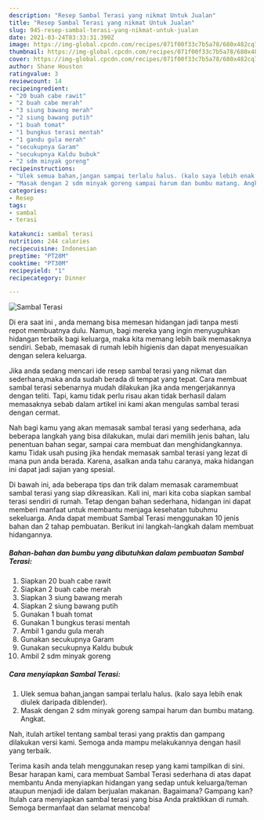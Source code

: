```yaml
---
description: "Resep Sambal Terasi yang nikmat Untuk Jualan"
title: "Resep Sambal Terasi yang nikmat Untuk Jualan"
slug: 945-resep-sambal-terasi-yang-nikmat-untuk-jualan
date: 2021-03-24T03:33:31.390Z
image: https://img-global.cpcdn.com/recipes/071f00f33c7b5a78/680x482cq70/sambal-terasi-foto-resep-utama.jpg
thumbnail: https://img-global.cpcdn.com/recipes/071f00f33c7b5a78/680x482cq70/sambal-terasi-foto-resep-utama.jpg
cover: https://img-global.cpcdn.com/recipes/071f00f33c7b5a78/680x482cq70/sambal-terasi-foto-resep-utama.jpg
author: Shane Houston
ratingvalue: 3
reviewcount: 14
recipeingredient:
- "20 buah cabe rawit"
- "2 buah cabe merah"
- "3 siung bawang merah"
- "2 siung bawang putih"
- "1 buah tomat"
- "1 bungkus terasi mentah"
- "1 gandu gula merah"
- "secukupnya Garam"
- "secukupnya Kaldu bubuk"
- "2 sdm minyak goreng"
recipeinstructions:
- "Ulek semua bahan,jangan sampai terlalu halus. (kalo saya lebih enak diulek daripada diblender)."
- "Masak dengan 2 sdm minyak goreng sampai harum dan bumbu matang. Angkat."
categories:
- Resep
tags:
- sambal
- terasi

katakunci: sambal terasi 
nutrition: 244 calories
recipecuisine: Indonesian
preptime: "PT28M"
cooktime: "PT30M"
recipeyield: "1"
recipecategory: Dinner

---
```



![Sambal Terasi](https://img-global.cpcdn.com/recipes/071f00f33c7b5a78/680x482cq70/sambal-terasi-foto-resep-utama.jpg)

Di era  saat ini , anda memang bisa memesan hidangan jadi tanpa mesti repot membuatnya dulu. Namun, bagi mereka yang ingin menyuguhkan hidangan terbaik bagi keluarga, maka kita memang lebih baik memasaknya sendiri. Sebab, memasak di rumah lebih higienis dan dapat menyesuaikan dengan selera keluarga.

Jika anda sedang mencari ide resep sambal terasi yang nikmat dan sederhana,maka anda sudah berada di tempat yang tepat. Cara membuat sambal terasi  sebenarnya mudah dilakukan jika anda mengerjakannya dengan teliti. Tapi, kamu tidak perlu risau akan tidak berhasil dalam memasaknya 
sebab dalam artikel ini kami akan mengulas sambal terasi dengan cermat.  



Nah bagi kamu yang akan memasak sambal terasi yang sederhana, ada beberapa langkah yang bisa dilakukan, mulai dari memilih jenis bahan, lalu penentuan bahan segar, sampai cara membuat dan menghidangkannya. kamu Tidak usah pusing jika hendak memasak sambal terasi yang lezat di mana pun anda berada. Karena, asalkan anda  tahu caranya, maka hidangan ini dapat jadi sajian yang spesial.

Di bawah ini, ada beberapa tips dan trik dalam memasak caramembuat sambal terasi yang siap dikreasikan. Kali ini, mari kita coba siapkan sambal terasi sendiri di rumah. Tetap dengan bahan sederhana, hidangan ini dapat memberi manfaat untuk membantu menjaga kesehatan tubuhmu sekeluarga. Anda dapat membuat Sambal Terasi menggunakan 10 jenis bahan dan 2 tahap pembuatan. Berikut ini langkah-langkah dalam membuat hidangannya.

<!--inarticleads1-->

##### Bahan-bahan dan bumbu yang dibutuhkan dalam pembuatan Sambal Terasi:

1. Siapkan 20 buah cabe rawit
1. Siapkan 2 buah cabe merah
1. Siapkan 3 siung bawang merah
1. Siapkan 2 siung bawang putih
1. Gunakan 1 buah tomat
1. Gunakan 1 bungkus terasi mentah
1. Ambil 1 gandu gula merah
1. Gunakan secukupnya Garam
1. Gunakan secukupnya Kaldu bubuk
1. Ambil 2 sdm minyak goreng




<!--inarticleads2-->

##### Cara menyiapkan Sambal Terasi:

1. Ulek semua bahan,jangan sampai terlalu halus. (kalo saya lebih enak diulek daripada diblender).
1. Masak dengan 2 sdm minyak goreng sampai harum dan bumbu matang. Angkat.




Nah, itulah artikel tentang  sambal terasi  yang praktis dan gampang dilakukan versi kami. Semoga anda mampu melakukannya dengan hasil yang terbaik. 

Terima kasih anda telah menggunakan resep yang kami tampilkan di sini. Besar harapan kami, cara membuat  Sambal Terasi sederhana di atas dapat membantu Anda menyiapkan hidangan yang sedap untuk keluarga/teman ataupun menjadi ide dalam berjualan makanan. Bagaimana? Gampang kan? Itulah cara menyiapkan sambal terasi yang bisa Anda praktikkan di rumah. Semoga bermanfaat dan selamat mencoba!

